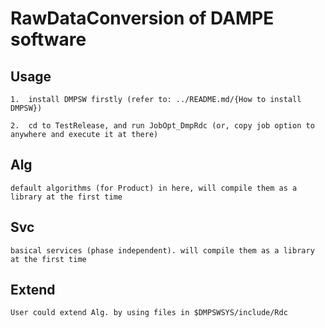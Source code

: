 
#   RawDataConversion of DAMPE software

##  Usage

    1.  install DMPSW firstly (refer to: ../README.md/{How to install DMPSW})

    2.  cd to TestRelease, and run JobOpt_DmpRdc (or, copy job option to anywhere and execute it at there)

##  Alg

    default algorithms (for Product) in here, will compile them as a library at the first time

##  Svc

    basical services (phase independent). will compile them as a library at the first time

##  Extend

    User could extend Alg. by using files in $DMPSWSYS/include/Rdc


